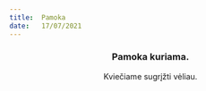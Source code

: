 ```yaml
---
title:  Pamoka
date:   17/07/2021
---
```


### <center>Pamoka kuriama.</center>
<center>Kviečiame sugrįžti vėliau.</center>